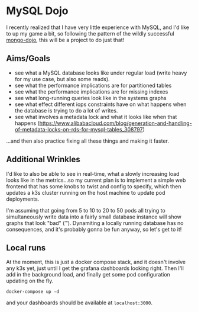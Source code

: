 # MySQL Dojo

I recently realized that I have very little experience with MySQL, and I'd like to up my game a bit, so following the pattern of the wildly successful [mongo-dojo](https://github.com/lpmi-13/mongo-dojo), this will be a project to do just that!

## Aims/Goals

- see what a MySQL database looks like under regular load (write heavy for my use case, but also some reads).
- see what the performance implications are for partitioned tables
- see what the performance implications are for missing indexes
- see what long-running queries look like in the systems graphs
- see what effect different iops constraints have on what happens when the database is trying to do a lot of writes.
- see what involves a metadata lock and what it looks like when that happens (https://www.alibabacloud.com/blog/generation-and-handling-of-metadata-locks-on-rds-for-mysql-tables_308797)

...and then also practice fixing all these things and making it faster.

## Additional Wrinkles

I'd like to also be able to see in real-time, what a slowly increasing load looks like in the metrics...so my current plan is to implement a simple web frontend that has some knobs to twist and config to specify, which then updates a k3s cluster running on the host machine to update pod deployments.

I'm assuming that going from 5 to 10 to 20 to 50 pods all trying to simultaneously write data into a fairly small database instance will show graphs that look "bad" (:tm:). Dynamiting a locally running database has no consequences, and it's probably gonna be fun anyway, so let's get to it!

## Local runs

At the moment, this is just a docker compose stack, and it doesn't involve any k3s yet, just until I get the grafana dashboards looking right. Then I'll add in the background load, and finally get some pod configuration updating on the fly.

```
docker-compose up -d
```

and your dashboards should be available at `localhost:3000`.
